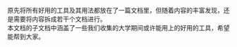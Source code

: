 原先将所有好用的工具及其用法都放在了一篇文档里，但随着内容的丰富发现，还是需要将内容拆成若干个文档进行。<br />本文档的子文档中涵盖了一些我们收集的大学期间或许能用上的好用的工具，希望能帮到大家。
